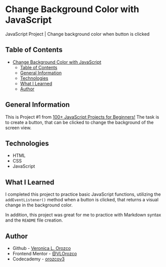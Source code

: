 # Change Background Color with JavaScript

JavaScript Project | Change background color when button is clicked

## Table of Contents

- [Change Background Color with JavaScript](#change-background-color-with-javascript)
  - [Table of Contents](#table-of-contents)
  - [General Information](#general-information)
  - [Technologies](#technologies)
  - [What I Learned](#what-i-learned)
  - [Author](#author)

## General Information

This is Project #1 from [100+ JavaScript Projects for Beginners!](https://jsbeginners.com/javascript-projects-for-beginners/)
The task is to create a button, that can be clicked to change the background of the screen view.

## Technologies

- HTML
- CSS
- JavaScript

## What I Learned

I completed this project to practice basic JavaScript functions, utilizing the `addEventListener()` method when a button is clicked, that returns a visual change in the background color.

In addition, this project was great for me to practice with Markdown syntax and the `README` file creation.

## Author

- Github - [Veronica L. Orozco](https://github.com/VLOrozco)
- Frontend Mentor - [@VLOrozco](https://www.frontendmentor.io/profile/VLOrozco)
- Codecademy - [orozcov3](https://www.codecademy.com/profiles/orozcoV3)
